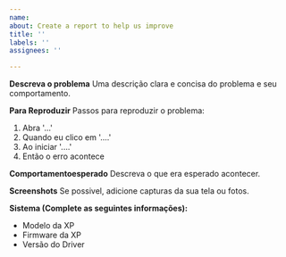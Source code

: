 ```yaml
---
name: 
about: Create a report to help us improve
title: ''
labels: ''
assignees: ''

---
```


**Descreva o problema**
Uma descrição clara e concisa do problema e seu comportamento.

**Para Reproduzir**
Passos para reproduzir o problema:
1. Abra '...'
2. Quando eu clico em '....'
3. Ao iniciar '....'
4. Então o erro acontece

**Comportamentoesperado**
Descreva o que era esperado acontecer.

**Screenshots**
Se possivel, adicione capturas da sua tela ou fotos.

**Sistema (Complete as seguintes informações):**
 - Modelo da XP 
 - Firmware da XP
 - Versão do Driver

